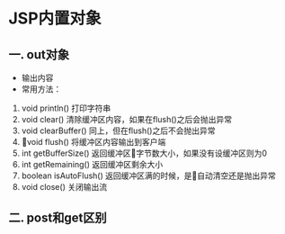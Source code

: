 # JSP内置对象


## 一. out对象
* 输出内容
* 常用方法：
1. void println() 打印字符串
2. void clear() 清除缓冲区内容，如果在flush()之后会抛出异常
3. void clearBuffer() 同上，但在flush()之后不会抛出异常
4. void flush() 将缓冲区内容输出到客户端
5. int getBufferSize() 返回缓冲区字节数大小，如果没有设缓冲区则为0
6. int getRemaining() 返回缓冲区剩余大小
7. boolean isAutoFlush() 返回缓冲区满的时候，是自动清空还是抛出异常
8. void close() 关闭输出流


## 二. post和get区别